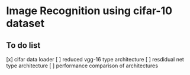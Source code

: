 # Image Recognition using cifar-10 dataset

## To do list

[x] cifar data loader
[ ] reduced vgg-16 type architecture
[ ] resdidual net type architecture
[ ] performance comparison of architectures

